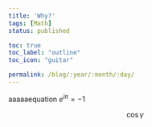 ```yaml
---
title: 'Why?'
tags: [Math]
status: published

toc: true
toc_label: "outline"
toc_icon: "guitar"

permalink: /blog/:year/:month/:day/
---
```


aaaaaequation  $e^{i\pi} = -1$


$$\cos\gamma$$

